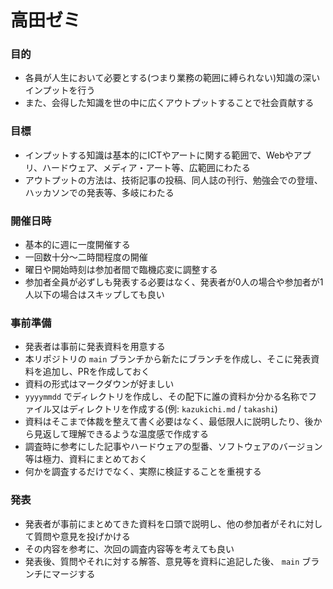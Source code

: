 # 高田ゼミ

### 目的

- 各員が人生において必要とする(つまり業務の範囲に縛られない)知識の深いインプットを行う
- また、会得した知識を世の中に広くアウトプットすることで社会貢献する

### 目標

- インプットする知識は基本的にICTやアートに関する範囲で、Webやアプリ、ハードウェア、メディア・アート等、広範囲にわたる
- アウトプットの方法は、技術記事の投稿、同人誌の刊行、勉強会での登壇、ハッカソンでの発表等、多岐にわたる

### 開催日時

- 基本的に週に一度開催する
- 一回数十分〜二時間程度の開催
- 曜日や開始時刻は参加者間で臨機応変に調整する
- 参加者全員が必ずしも発表する必要はなく、発表者が0人の場合や参加者が1人以下の場合はスキップしても良い

### 事前準備

- 発表者は事前に発表資料を用意する
- 本リポジトリの `main` ブランチから新たにブランチを作成し、そこに発表資料を追加し、PRを作成しておく
- 資料の形式はマークダウンが好ましい
- `yyyymmdd` でディレクトリを作成し、その配下に誰の資料か分かる名称でファイル又はディレクトリを作成する(例: `kazukichi.md` / `takashi`)
- 資料はそこまで体裁を整えて書く必要はなく、最低限人に説明したり、後から見返して理解できるような温度感で作成する
- 調査時に参考にした記事やハードウェアの型番、ソフトウェアのバージョン等は極力、資料にまとめておく
- 何かを調査するだけでなく、実際に検証することを重視する

### 発表

- 発表者が事前にまとめてきた資料を口頭で説明し、他の参加者がそれに対して質問や意見を投げかける
- その内容を参考に、次回の調査内容等を考えても良い
- 発表後、質問やそれに対する解答、意見等を資料に追記した後、 `main` ブランチにマージする
